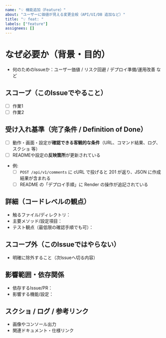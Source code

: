 ```yaml
---
name: "💡 機能追加（Feature）"
about: "ユーザーに価値が見える変更全般（API/UI/DB 追加など）"
title: "💡 feat: "
labels: ["feature"]
assignees: []
---
```


<!--
======================== ガイド（作成後も残してOK） ========================

■ タイトルの付け方（例）
  - 💡 feat: 新機能/匿名コメントの作成APIを追加
  - 🧹 chore: 雑務/Render で Web サービス作成（Auto Deploy OFF）
  - 📝 docs: ドキュメント/README に ER 図へのリンクを追加
  - 🐛 bug: バグ修正/コメントの表示がおかしい
  - ♻️ refactor: 挙動を変えない中身の整理/CommentsController のサービス分離
  - ⚡ perf: パフォーマンス改善/コメント取得のキャッシュを追加、コメント一覧APIでN+1解消
  - 🧪 test: テスト/Comments API のリクエストスペック追加
  - 🛠️ ci: CI関連(ワークフロー修正等)/GitHub Actions でRubocopを実行
  - 📦 build: ビルド設定/Dockerfile / docker-compose を整える、Rails をローカルで立ち上げる
  - 🏗️ infra: Render へデプロイ、DB/ストレージ等の外部サービス設定
  - 🚀 epic: MVPリリース/大目標/まとまり

■ ブランチ名の付け方（kebab-case）
  - feat/comments-create-endpoint
  - chore/render-web-service
  - docs/readme-erd-link
  - fix/comments-n-plus-one
  - refactor/comments-service-object
  - perf/comments-cache
  - test/comments-request-spec
  - ci/rubocop-workflow
  - build/dockerfile-prod

■ コミットメッセージ規約（Conventional Commits 推奨）
  形式:  <type>(<scope>): <summary>
  例   : feat(comments): create endpoint for anonymous post
         fix(db): add missing index for comments.book_id
         chore(ci): enable CodeQL scanning
  補足 : 本文は空行を1つ入れて詳細。フッターに Close #123 等を記載。

■ PR タイトルの付け方（Issueに対応させる）
  - [feat] 匿名コメントの作成APIを追加（Close #12）
  - [chore] Render: Web サービス作成（Auto Deploy OFF）
  - [docs] README: ER 図リンクを追加

■ 受け入れ基準（例の作り方）
  - どのURL/コマンド/ログで「できた」と判定するかを書いておく
  - スクショや cURL の返り値、Rails ログ抜粋など“客観的”な根拠を用意

■ ラベルの目安
  - feature / fix / chore / docs / perf / test / ci / build / security / infra など
ユーザーに見える振る舞いが増えた？ → feat
バグ修正？ → fix
速度/負荷のみ改善？ → perf
仕様は同じで内部整理？ → refactor
テストだけ？ → test
文書だけ？ → docs
CI定義？ → ci
ビルド/依存/パッケージ？ → build
セキュリティ目的が主？ → security
インフラ（Render/DB/監視）？ → infra
上記どれでもない雑務・運用設定 → chore

⭐️ラベル設計（type / area / priority）
type: epic / feature / bug / refactor / perf / docs / test / chore / ci / build
area: api / extension / frontend / backend / db / infra（必要に応じて追加）
priority: P0 / P1 / P2（P0=今すぐ、P1=今週、P2=来週以降）
迷ったら：
親イシュー → type: epic だけ付ける
子イシュー → type:* ＋ area:* ＋ priority:*

⭐️Projects（Tableビュー）の列
Title（自動）
Status：Todo / In progress / In review / Done
Priority：P0 / P1 / P2
Assignee
Milestone（例：MVP v0.1）
（余裕が出たら）Size：S / M / L
4) エピック（親）と子のつなぎ方
親（epic: 🚀）の本文にチェックリストで子を列挙
子イシューの本文の先頭に Parent: #<親番号> を1行入れる
PR本文には Closes #<子番号> を入れて自動クローズ
=======================================================================
-->

# なぜ必要か（背景・目的）
- 何のためのIssueか：ユーザー価値 / リスク回避 / デプロイ準備/運用改善 など

## スコープ（このIssueでやること）
- [ ] 作業1
- [ ] 作業2

## 受け入れ基準（完了条件 / Definition of Done）
- [ ] 動作・画面・設定が**確認できる客観的な条件**（URL、コマンド結果、ログ、スクショ 等）
- [ ] READMEや設定の**反映箇所**が更新されている
- 例:
  - [ ] `POST /api/v1/comments` に cURL で投げると 201 が返り、JSON に作成結果が含まれる
  - [ ] README の「デプロイ手順」に Render の操作が追記されている

## 詳細（コードレベルの観点）
- 触るファイル/ディレクトリ：
- 主要メソッド/設定項目：
- テスト観点（最低限の確認手順でも可）：

## スコープ外（このIssueではやらない）
- 明確に除外すること（次Issueへ切る内容）

## 影響範囲・依存関係
- 依存するIssue/PR：
- 影響する機能/設定：

## スクショ / ログ / 参考リンク
- 画像やコンソール出力
- 関連ドキュメント・仕様リンク

<!--
注意（テンプレの運用メモ：作成後にこのコメントは残してOK）
- タイトルは短く具体的に（例：chore: enable Dependabot）
- 関係者を @メンション（将来の自分含む）
- 作業時間の目安があれば軽く書く
-->
